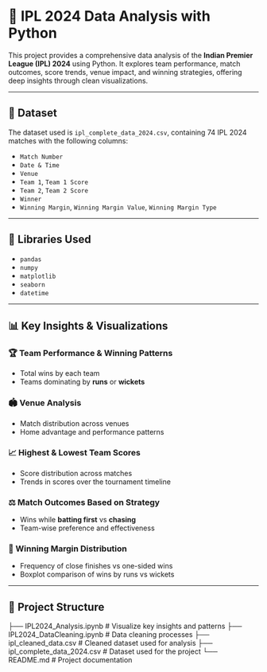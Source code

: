 # 🏏 IPL 2024 Data Analysis with Python

This project provides a comprehensive data analysis of the **Indian Premier League (IPL) 2024** using Python. It explores team performance, match outcomes, score trends, venue impact, and winning strategies, offering deep insights through clean visualizations.

---

## 📁 Dataset
The dataset used is `ipl_complete_data_2024.csv`, containing 74 IPL 2024 matches with the following columns:

- `Match Number`
- `Date & Time`
- `Venue`
- `Team 1`, `Team 1 Score`
- `Team 2`, `Team 2 Score`
- `Winner`
- `Winning Margin`, `Winning Margin Value`, `Winning Margin Type`

---

## 🧰 Libraries Used
- `pandas`
- `numpy`
- `matplotlib`
- `seaborn`
- `datetime`

---

## 📊 Key Insights & Visualizations

### 🏆 Team Performance & Winning Patterns
- Total wins by each team
- Teams dominating by **runs** or **wickets**

### 🏟️ Venue Analysis
- Match distribution across venues
- Home advantage and performance patterns

### 📈 Highest & Lowest Team Scores
- Score distribution across matches
- Trends in scores over the tournament timeline

### ⚖️ Match Outcomes Based on Strategy
- Wins while **batting first** vs **chasing**
- Team-wise preference and effectiveness

### 📏 Winning Margin Distribution
- Frequency of close finishes vs one-sided wins
- Boxplot comparison of wins by runs vs wickets

---

## 📂 Project Structure
├── IPL2024_Analysis.ipynb # Visualize key insights and patterns
├── IPL2024_DataCleaning.ipynb # Data cleaning processes
├── ipl_cleaned_data.csv # Cleaned dataset used for analysis
├── ipl_complete_data_2024.csv # Dataset used for the project
└── README.md # Project documentation
